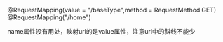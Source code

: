 

@RequestMapping(value = "/baseType",method = RequestMethod.GET)
@RequestMapping("/home")

name属性没有用处，映射url的是value属性，注意url中的斜线不能少
